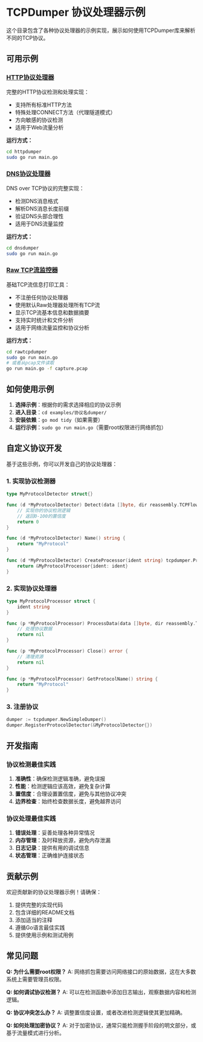 # TCPDumper 协议处理器示例

这个目录包含了各种协议处理器的示例实现，展示如何使用TCPDumper库来解析不同的TCP协议。

## 可用示例

### [HTTP协议处理器](httpdumper/)

完整的HTTP协议检测和处理实现：

- 支持所有标准HTTP方法
- 特殊处理CONNECT方法（代理隧道模式）
- 方向敏感的协议检测
- 适用于Web流量分析

**运行方式：**
```bash
cd httpdumper
sudo go run main.go
```

### [DNS协议处理器](dnsdumper/)

DNS over TCP协议的完整实现：

- 检测DNS消息格式
- 解析DNS消息长度前缀
- 验证DNS头部合理性
- 适用于DNS流量监控

**运行方式：**
```bash
cd dnsdumper
sudo go run main.go
```

### [Raw TCP流监控器](rawtcpdumper/)

基础TCP流信息打印工具：

- 不注册任何协议处理器
- 使用默认Raw处理器处理所有TCP流
- 显示TCP流基本信息和数据摘要
- 支持实时统计和文件分析
- 适用于网络流量监控和协议分析

**运行方式：**
```bash
cd rawtcpdumper
sudo go run main.go
# 或者从pcap文件读取
go run main.go -f capture.pcap
```

## 如何使用示例

1. **选择示例**：根据你的需求选择相应的协议示例
2. **进入目录**：`cd examples/协议名dumper/`
3. **安装依赖**：`go mod tidy`（如果需要）
4. **运行示例**：`sudo go run main.go`（需要root权限进行网络抓包）

## 自定义协议开发

基于这些示例，你可以开发自己的协议处理器：

### 1. 实现协议检测器

```go
type MyProtocolDetector struct{}

func (d *MyProtocolDetector) Detect(data []byte, dir reassembly.TCPFlowDirection) int {
    // 实现你的协议检测逻辑
    // 返回0-100的置信度
    return 0
}

func (d *MyProtocolDetector) Name() string {
    return "MyProtocol"
}

func (d *MyProtocolDetector) CreateProcessor(ident string) tcpdumper.ProtocolProcessor {
    return &MyProtocolProcessor{ident: ident}
}
```

### 2. 实现协议处理器

```go
type MyProtocolProcessor struct {
    ident string
}

func (p *MyProtocolProcessor) ProcessData(data []byte, dir reassembly.TCPFlowDirection, start, end bool) error {
    // 处理协议数据
    return nil
}

func (p *MyProtocolProcessor) Close() error {
    // 清理资源
    return nil
}

func (p *MyProtocolProcessor) GetProtocolName() string {
    return "MyProtocol"
}
```

### 3. 注册协议

```go
dumper := tcpdumper.NewSimpleDumper()
dumper.RegisterProtocolDetector(&MyProtocolDetector{})
```

## 开发指南

### 协议检测最佳实践

1. **准确性**：确保检测逻辑准确，避免误报
2. **性能**：检测逻辑应该高效，避免复杂计算
3. **置信度**：合理设置置信度，避免与其他协议冲突
4. **边界检查**：始终检查数据长度，避免越界访问

### 协议处理最佳实践

1. **错误处理**：妥善处理各种异常情况
2. **内存管理**：及时释放资源，避免内存泄漏
3. **日志记录**：提供有用的调试信息
4. **状态管理**：正确维护连接状态

## 贡献示例

欢迎贡献新的协议处理器示例！请确保：

1. 提供完整的实现代码
2. 包含详细的README文档
3. 添加适当的注释
4. 遵循Go语言最佳实践
5. 提供使用示例和测试用例

## 常见问题

**Q: 为什么需要root权限？**
A: 网络抓包需要访问网络接口的原始数据，这在大多数系统上需要管理员权限。

**Q: 如何调试协议检测？**
A: 可以在检测函数中添加日志输出，观察数据内容和检测逻辑。

**Q: 协议冲突怎么办？**
A: 调整置信度设置，或者改进检测逻辑使其更加精确。

**Q: 如何处理加密协议？**
A: 对于加密协议，通常只能检测握手阶段的明文部分，或基于流量模式进行分析。 